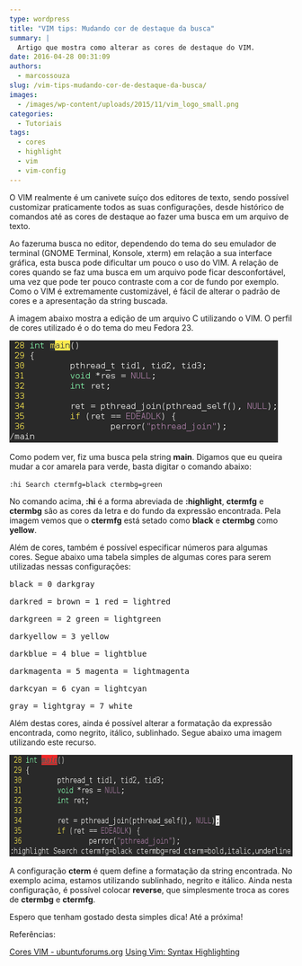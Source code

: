 ```yaml
---
type: wordpress
title: "VIM tips: Mudando cor de destaque da busca"
summary: |
  Artigo que mostra como alterar as cores de destaque do VIM.
date: 2016-04-28 00:31:09
authors:
  - marcossouza
slug: /vim-tips-mudando-cor-de-destaque-da-busca/
images:
  - /images/wp-content/uploads/2015/11/vim_logo_small.png
categories:
  - Tutoriais
tags:
  - cores
  - highlight
  - vim
  - vim-config
---
```


O VIM realmente é um canivete suíço dos editores de texto, sendo possível customizar praticamente todos as suas configurações, desde histórico de comandos até as cores de destaque ao fazer uma busca em um arquivo de texto.
<!--more-->

Ao fazeruma busca no editor, dependendo do tema do seu emulador de terminal (GNOME Terminal, Konsole, xterm) em relação a sua interface gráfica, esta busca pode dificultar um pouco o uso do VIM. A relação de cores quando se faz uma busca em um arquivo pode ficar desconfortável, uma vez que pode ter pouco contraste com a cor de fundo por exemplo. Como o VIM é extremamente customizável, é fácil de alterar o padrão de cores e a apresentação da string buscada.

A imagem abaixo mostra a edição de um arquivo C utilizando o VIM. O perfil de cores utilizado é o do tema do meu Fedora 23.

<a href="/images/wp-content/uploads/2016/04/Screenshot-from-2016-04-20-23-28-08.png"><img class="alignnone size-full wp-image-5198" src="/images/wp-content/uploads/2016/04/Screenshot-from-2016-04-20-23-28-08.png" alt="Screenshot from 2016-04-20 23-28-08" width="478" height="182" /></a>

Como podem ver, fiz uma busca pela string <strong>main</strong>. Digamos que eu queira mudar a cor amarela para verde, basta digitar o comando abaixo:

<code>:hi Search ctermfg=black ctermbg=green</code>

No comando acima, <strong>:hi</strong> é a forma abreviada de <strong>:highlight</strong>, <strong>ctermfg</strong> e <strong>ctermbg</strong> são as cores da letra e do fundo da expressão encontrada. Pela imagem vemos que o <strong>ctermfg</strong> está setado como <strong>black</strong> e <strong>ctermbg</strong> como <strong>yellow</strong>.

Além de cores, também é possível especificar números para algumas cores. Segue abaixo uma tabela simples de algumas cores para serem utilizadas nessas configurações:

<samp>black = 0
darkgray</samp>

<samp>darkred = brown = 1
red = lightred</samp>

<samp>darkgreen = 2
green = lightgreen</samp>

<samp>darkyellow = 3
yellow</samp>

<samp>darkblue = 4
blue = lightblue</samp>

<samp>darkmagenta = 5
magenta = lightmagenta</samp>

<samp>darkcyan = 6
cyan = lightcyan</samp>

<samp>gray = lightgray = 7
white</samp>

Além destas cores, ainda é possível alterar a formatação da expressão encontrada, como negrito, itálico, sublinhado. Segue abaixo uma imagem utilizando este recurso.

<a href="/images/wp-content/uploads/2016/04/Screenshot-from-2016-04-20-23-47-31.png"><img class="alignnone size-full wp-image-5200" src="/images/wp-content/uploads/2016/04/Screenshot-from-2016-04-20-23-47-31.png" alt="Screenshot from 2016-04-20 23-47-31" width="644" height="181" /></a>

A configuração <strong>cterm</strong> é quem define a formatação da string encontrada. No exemplo acima, estamos utilizando sublinhado, negrito e itálico. Ainda nesta configuração, é possível colocar <strong>reverse</strong>, que simplesmente troca as cores de <strong>ctermbg</strong> e <strong>ctermfg</strong>.

Espero que tenham gostado desta simples dica! Até a próxima!

Referências:

<a href="http://ubuntuforums.org/showthread.php?t=1830681" target="_blank">Cores VIM - ubuntuforums.org</a>
<a href="https://www.sbf5.com/~cduan/technical/vi/vi-4.shtml" target="_blank">Using Vim: Syntax Highlighting</a>
